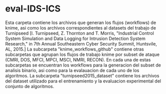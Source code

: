# eval-IDS-ICS
Esta carpeta contiene los archivos que generan los flujos (workflows) de knime, asi como los archivos correspondientes al datasets del trabajo de Turnipseed [I. Turnipseed, Z. Thornton and T. Morris, "Industrial Control System Simulation and Data Logging for Intrusion Detection System Research," in 7th Annual Southeastern Cyber Security Summit, Huntsvile, AL, 2015.]
La subcarpeta "knime_workflows_github" contiene otras subcarpetas que agrupan los flujos de trabajo knime por subset de ataque (CMRI, DOS, MFCI, MPCI, MSCI, NMRI, RECON). En cada una de estas subcarpetas se encuentran los workflows para la generacion del subset de analisis binario, asi como para la evalauacion de cada uno de los algoritmos.
La subcarpeta "turnipseed2015_dataset" contiene los archivos del dataset utilizado para el entrenamiento y la evaluacion experimental del conjunto de algoritmos.
